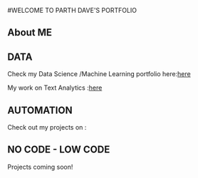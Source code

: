 #WELCOME TO PARTH DAVE'S PORTFOLIO 

## About ME

## DATA 
Check my Data Science /Machine Learning portfolio here:[here](ML.md)

My work on Text Analytics :[here](NLP.md)
## AUTOMATION

Check out my projects on : 

## NO CODE - LOW CODE 
 Projects coming soon! 
